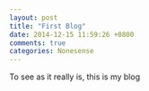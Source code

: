 ```yaml
---
layout: post
title: "First Blog"
date: 2014-12-15 11:59:26 +0800
comments: true
categories: Nonesense
---
```

To see as it really is, this is my blog
